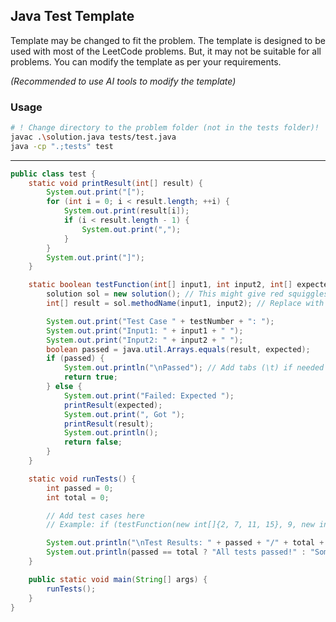 ## Java Test Template

Template may be changed to fit the problem. The template is designed to be used with most of the LeetCode problems.
But, it may not be suitable for all problems. You can modify the template as per your requirements.

_(Recommended to use AI tools to modify the template)_

### Usage

```bash
# ! Change directory to the problem folder (not in the tests folder)!
javac .\solution.java tests/test.java
java -cp ".;tests" test
```

---

```java
public class test {
    static void printResult(int[] result) {
        System.out.print("[");
        for (int i = 0; i < result.length; ++i) {
            System.out.print(result[i]);
            if (i < result.length - 1) {
                System.out.print(",");
            }
        }
        System.out.print("]");
    }

    static boolean testFunction(int[] input1, int input2, int[] expected, int testNumber) {
        solution sol = new solution(); // This might give red squiggles lines in some IDEs, but it will work when you run the code.
        int[] result = sol.methodName(input1, input2); // Replace with actual function name

        System.out.print("Test Case " + testNumber + ": ");
        System.out.print("Input1: " + input1 + " ");
        System.out.print("Input2: " + input2 + " ");
        boolean passed = java.util.Arrays.equals(result, expected);
        if (passed) {
            System.out.println("\nPassed"); // Add tabs (\t) if needed for better formatting
            return true;
        } else {
            System.out.print("Failed: Expected ");
            printResult(expected);
            System.out.print(", Got ");
            printResult(result);
            System.out.println();
            return false;
        }
    }

    static void runTests() {
        int passed = 0;
        int total = 0;

        // Add test cases here
        // Example: if (testFunction(new int[]{2, 7, 11, 15}, 9, new int[]{0, 1}, ++total)) passed++;

        System.out.println("\nTest Results: " + passed + "/" + total + " passed.");
        System.out.println(passed == total ? "All tests passed!" : "Some tests failed.");
    }

    public static void main(String[] args) {
        runTests();
    }
}
```
